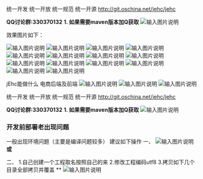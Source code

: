 
统一开发 统一开放 统一规范 统一开源
http://git.oschina.net/jehc/jehc

 **QQ讨论群:330370132** 
 **1. 如果需要maven版本加Q获取** 
![输入图片说明](https://git.oschina.net/uploads/images/2017/0927/090642_48f6f76e_1341290.png "jehcmaven.png")

效果图片如下：

![输入图片说明](https://git.oschina.net/uploads/images/2017/0915/105434_64d8b0c8_1341290.png "首页.png")
![输入图片说明](https://git.oschina.net/uploads/images/2017/0915/105453_f69181b8_1341290.png "在线设计.png")
![输入图片说明](https://git.oschina.net/uploads/images/2017/0915/105529_8cd87acf_1341290.png "用户管理.png")
![输入图片说明](https://git.oschina.net/uploads/images/2017/0915/105546_668cf2ff_1341290.png "数据权限.png")
![输入图片说明](https://git.oschina.net/uploads/images/2017/0915/105556_43d574b6_1341290.png "组织结构.png")
![输入图片说明](https://git.oschina.net/uploads/images/2017/0915/105607_03555196_1341290.png "全文检索.png")
![输入图片说明](https://git.oschina.net/uploads/images/2017/0915/105618_d38410c2_1341290.png "开发助手相关功能.png")
![输入图片说明](https://git.oschina.net/uploads/images/2017/0915/105627_173a0add_1341290.png "角色权限导入用户.png")
![输入图片说明](https://git.oschina.net/uploads/images/2017/0915/105635_b3e5dd30_1341290.png "角色权限.png")
![输入图片说明](https://git.oschina.net/uploads/images/2017/0915/105650_5ab3dfda_1341290.png "缓存.png")
![输入图片说明](https://git.oschina.net/uploads/images/2017/0915/105702_68f2686d_1341290.png "代码生成器.png")
![输入图片说明](https://git.oschina.net/uploads/images/2017/0915/105716_96298d22_1341290.png "报表.png")
![输入图片说明](https://git.oschina.net/uploads/images/2017/0915/105727_957f308e_1341290.png "操作日志.png")
![输入图片说明](https://git.oschina.net/uploads/images/2017/0915/105752_b8e98b28_1341290.png "调度器管理.png")

jEhc能做什么
电商后端及前端
![输入图片说明](https://git.oschina.net/uploads/images/2017/0915/105818_6f945e30_1341290.png "购物车.png")
![输入图片说明](https://git.oschina.net/uploads/images/2017/0915/105807_fa759437_1341290.png "订单中心.png")
![输入图片说明](https://git.oschina.net/uploads/images/2017/0915/105829_31fecdf0_1341290.png "订单中心-支付.png")

统一开发 统一开放 统一规范 统一开源
http://git.oschina.net/jehc/jehc

 **QQ讨论群:330370132** 
 **1. 如果需要maven版本加Q获取** 
![输入图片说明](https://git.oschina.net/uploads/images/2017/0927/090642_48f6f76e_1341290.png "jehcmaven.png")

### 开发前部署老出现问题 
一般出现环境问题（主要是编译问题较多）
建议如下操作
一、
![输入图片说明](https://git.oschina.net/uploads/images/2017/0903/121008_95886692_1341290.png "clean.png")
 **或** 

二、
1.自己创建一个工程取名按照自己的来
2.修改工程编码utf8
3.拷贝如下几个目录全部拷贝并覆盖
** 
![输入图片说明](https://git.oschina.net/uploads/images/2017/0819/113650_c37e551c_1341290.png "[ON1R~`4U[R90ED5CB~B(]H.png")
